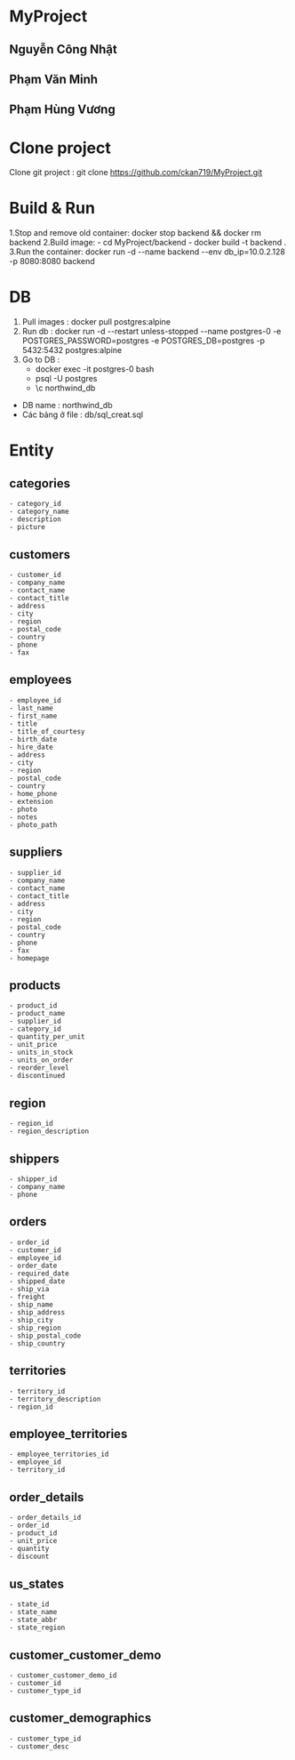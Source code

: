 # MyProject
 ## Nguyễn Công Nhật
 ## Phạm Văn Minh
 ## Phạm Hùng Vương

# Clone project
 Clone git project : git clone https://github.com/ckan719/MyProject.git
# Build & Run


 1.Stop and remove old container: docker stop backend && docker rm backend
 2.Build image:
    - cd MyProject/backend
    - docker build -t backend .
 3.Run the container:  docker run -d --name backend --env db_ip=10.0.2.128 -p 8080:8080 backend
# DB
 1. Pull images :  docker pull postgres:alpine
 2. Run db :  docker run -d --restart unless-stopped --name postgres-0 -e POSTGRES_PASSWORD=postgres -e POSTGRES_DB=postgres -p 5432:5432 postgres:alpine
 3. Go to DB :
    - docker exec -it postgres-0 bash
    - psql -U postgres
    - \c northwind_db
 * DB name : northwind_db
 * Các bảng ở file : db/sql_creat.sql
# Entity
## categories
    - category_id
    - category_name
    - description
    - picture
## customers
    - customer_id
    - company_name
    - contact_name
    - contact_title
    - address
    - city
    - region
    - postal_code
    - country
    - phone
    - fax
## employees
    - employee_id
    - last_name
    - first_name
    - title
    - title_of_courtesy
    - birth_date
    - hire_date
    - address
    - city
    - region
    - postal_code
    - country
    - home_phone
    - extension
    - photo
    - notes
    - photo_path
## suppliers
    - supplier_id
    - company_name
    - contact_name
    - contact_title
    - address
    - city
    - region
    - postal_code
    - country
    - phone
    - fax
    - homepage
## products
    - product_id
    - product_name
    - supplier_id
    - category_id
    - quantity_per_unit
    - unit_price
    - units_in_stock
    - units_on_order
    - reorder_level
    - discontinued
## region
    - region_id
    - region_description
## shippers
    - shipper_id
    - company_name
    - phone
## orders
    - order_id
    - customer_id
    - employee_id
    - order_date
    - required_date
    - shipped_date
    - ship_via
    - freight
    - ship_name
    - ship_address
    - ship_city
    - ship_region
    - ship_postal_code
    - ship_country
## territories
    - territory_id
    - territory_description
    - region_id
## employee_territories
    - employee_territories_id
    - employee_id
    - territory_id
## order_details
    - order_details_id
    - order_id
    - product_id
    - unit_price
    - quantity
    - discount
## us_states
    - state_id
    - state_name
    - state_abbr
    - state_region
## customer_customer_demo
    - customer_customer_demo_id
    - customer_id
    - customer_type_id
## customer_demographics
    - customer_type_id
    - customer_desc





